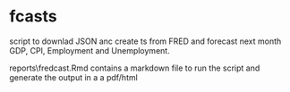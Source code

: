 # fcasts

script to downlad JSON anc create ts from FRED and forecast next month GDP, CPI, Employment and Unemployment.

reports\fredcast.Rmd contains a markdown file to run the script and generate the output in a a pdf/html
